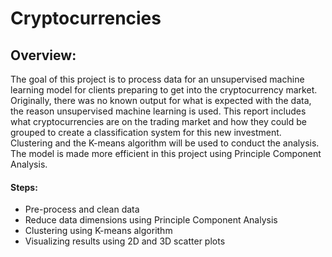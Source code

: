# Cryptocurrencies

## Overview: 
The goal of this project is to process data for an unsupervised machine learning model for clients preparing to get into the cryptocurrency market. Originally, there was no known output for what is expected with the data, the reason unsupervised machine learning is used. This report includes what cryptocurrencies are on the trading market and how they could be grouped to create a classification system for this new investment.
Clustering and the K-means algorithm will be used to conduct the analysis. The model is made more efficient in this project using Principle Component Analysis. 
#### Steps: 
* Pre-process and clean data
* Reduce data dimensions using Principle Component Analysis
* Clustering using K-means algorithm
* Visualizing results using 2D and 3D scatter plots

